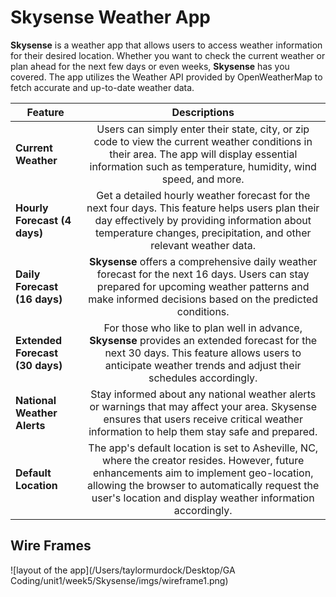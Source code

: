 # Skysense Weather App

**Skysense** is a weather app that allows users to access weather information for their desired location. Whether you want to check the current weather or plan ahead for the next few days or even weeks, **Skysense** has you covered. The app utilizes the Weather API provided by OpenWeatherMap to fetch accurate and up-to-date weather data.


| Feature                         |                                                                                                                       Descriptions                                                                                                                        |
| ------------------------------- | :-------------------------------------------------------------------------------------------------------------------------------------------------------------------------------------------------------------------------------------------------------: |
| **Current Weather**             |                        Users can simply enter their state, city, or zip code to view the current weather conditions in their area. The app will display essential information such as temperature, humidity, wind speed, and more.                        |
| **Hourly Forecast (4 days)**    |                  Get a detailed hourly weather forecast for the next four days. This feature helps users plan their day effectively by providing information about temperature changes, precipitation, and other relevant weather data.                   |
| **Daily Forecast (16 days)**    |                           **Skysense** offers a comprehensive daily weather forecast for the next 16 days. Users can stay prepared for upcoming weather patterns and make informed decisions based on the predicted conditions.                           |
| **Extended Forecast (30 days)** |                        For those who like to plan well in advance, **Skysense** provides an extended forecast for the next 30 days. This feature allows users to anticipate weather trends and adjust their schedules accordingly.                        |
| **National Weather Alerts**     |                               Stay informed about any national weather alerts or warnings that may affect your area. Skysense ensures that users receive critical weather information to help them stay safe and prepared.                                |
| **Default Location**            | The app's default location is set to Asheville, NC, where the creator resides. However, future enhancements aim to implement geo-location, allowing the browser to automatically request the user's location and display weather information accordingly. |


## **Wire Frames**
![layout of the app](/Users/taylormurdock/Desktop/GA Coding/unit1/week5/Skysense/imgs/wireframe1.png)